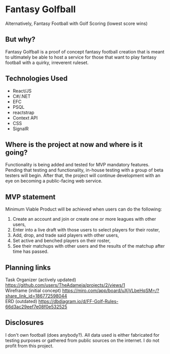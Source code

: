 # Fantasy Golfball
Alternatively, Fantasy Football with Golf Scoring (lowest score wins)

## But why?
Fantasy Golfball is a proof of concept fantasy football creation that is meant to ultimately be able to host a service for those that want to play fantasy football with a quirky, irreverent ruleset.

## Technologies Used
- React/JS
- C#/.NET
- EFC
- PSQL
- reactstrap
- Context API
- CSS
- SignalR

## Where is the project at now and where is it going?
Functionality is being added and tested for MVP mandatory features. Pending that testing and functionality, in-house testing with a group of beta testers will begin. After that, the project will continue development with an eye on becoming a public-facing web service.

## MVP statement
Minimum Viable Product will be achieved when users can do the following:
1. Create an account and join or create one or more leagues with other users,
2. Enter into a live draft with those users to select players for their roster,
3. Add, drop, and trade said players with other users,
4. Set active and benched players on their roster,
5. See their matchups with other users and the results of the matchup after time has passed.

## Planning links

Task Organizer (actively updated) https://github.com/users/TheAdameia/projects/2/views/1 \
Wireframe (initial concept) https://miro.com/app/board/uXjVLbeHqSM=/?share_link_id=186772598044 \
ERD (outdated) https://dbdiagram.io/d/FF-Golf-Rules-66d3ac29eef7e08f0e532525

## Disclosures
I don't own football (does anybody?). All data used is either fabricated for testing purposes or gathered from public sources on the internet. I do not profit from this project.